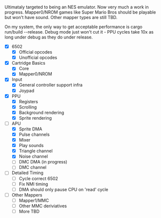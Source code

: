 Ultimataly targeted to being an NES emulator. Now very much a work in progress. Mapper0/NROM games like Super Mario Bros should be playable but won't have sound. Other mapper types are still TBD.

On my system, the only way to get acceptable performance is cargo run/build --release. Debug mode just won't cut it - PPU cycles take 10x as long under debug as they do under release.

- [X] 6502
    - [X] Official opcodes
    - [X] Unofficial opcodes
- [X] Cartridge Basics
    - [X] Core
    - [X] Mapper0/NROM
- [X] Input
    - [X] General controller support infra
    - [X] Joypad
- [X] PPU
    - [X] Registers
    - [X] Scrolling
    - [X] Background rendering
    - [X] Sprite rendering
- [ ] APU
    - [X] Sprite DMA
    - [X] Pulse channels
    - [X] Mixer
    - [X] Play sounds
    - [X] Triangle channel
    - [X] Noise channel  
    - [ ] DMC DMA (in progress)
    - [ ] DMC channel
- [ ] Detailed Timing
    - [ ] Cycle correct 6502
    - [ ] Fix NMI timing
    - [ ] DMA should only pause CPU on 'read' cycle
- [ ] Other Mappers
    - [ ] Mapper1/MMC
    - [ ] Other MMC deriviatives
    - [ ] More TBD